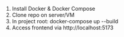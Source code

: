 1. Install Docker & Docker Compose
2. Clone repo on server/VM
3. In project root:
   docker-compose up --build
4. Access frontend via http://localhost:5173